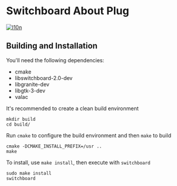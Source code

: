# Switchboard About Plug
[![l10n](https://l10n.elementary.io/widgets/switchboard/switchboard-plug-about/svg-badge.svg)](https://l10n.elementary.io/projects/switchboard/switchboard-plug-about)

## Building and Installation

You'll need the following dependencies:

* cmake
* libswitchboard-2.0-dev
* libgranite-dev
* libgtk-3-dev
* valac

It's recommended to create a clean build environment

    mkdir build
    cd build/
    
Run `cmake` to configure the build environment and then `make` to build

    cmake -DCMAKE_INSTALL_PREFIX=/usr ..
    make
    
To install, use `make install`, then execute with `switchboard`

    sudo make install
    switchboard

